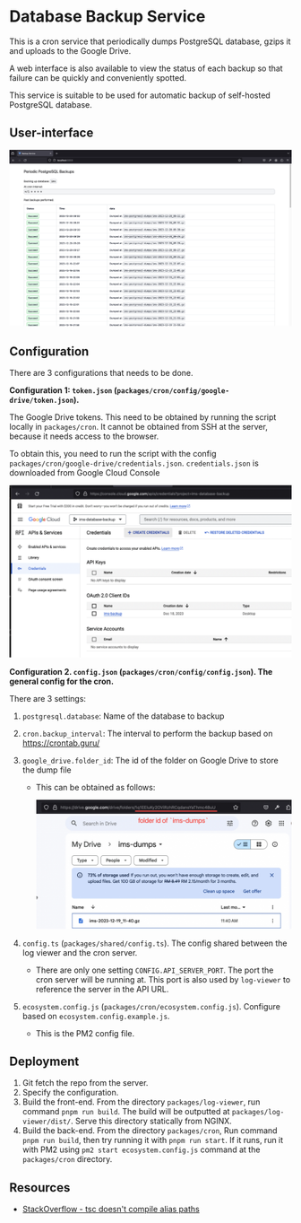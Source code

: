 # Database Backup Service

This is a cron service that periodically dumps PostgreSQL database, gzips it and uploads to the Google Drive.

A web interface is also available to view the status of each backup so that failure can be quickly and conveniently spotted.

This service is suitable to be used for automatic backup of self-hosted PostgreSQL database.

## User-interface

![](docs/screenshot.png)

## Configuration

There are 3 configurations that needs to be done.

**Configuration 1: `token.json` (`packages/cron/config/google-drive/token.json`).**

The Google Drive tokens. This need to be obtained by running the script locally in `packages/cron`. It cannot be obtained from SSH at the server, because it needs access to the browser.

To obtain this, you need to run the script with the config `packages/cron/google-drive/credentials.json`. `credentials.json` is downloaded from Google Cloud Console

![](docs/ark-20231219160520.png)

**Configuration 2. `config.json` (`packages/cron/config/config.json`). The general config for the cron.**

There are 3 settings:

1.  `postgresql.database`: Name of the database to backup
2.  `cron.backup_interval`: The interval to perform the backup based on https://crontab.guru/
3.  `google_drive.folder_id`: The id of the folder on Google Drive to store the dump file

    - This can be obtained as follows:

      ![Alt text](docs/20231219-160217.png)

4.  `config.ts` (`packages/shared/config.ts`). The config shared between the log viewer and the cron server.

    - There are only one setting `CONFIG.API_SERVER_PORT`. The port the cron server will be running at. This port is also used by `log-viewer` to reference the server in the API URL.

5.  `ecosystem.config.js` (`packages/cron/ecosystem.config.js`). Configure based on `ecosystem.config.example.js`.

    - This is the PM2 config file.

## Deployment

1. Git fetch the repo from the server.
2. Specify the configuration.
3. Build the front-end. From the directory `packages/log-viewer`, run command `pnpm run build`. The build will be outputted at `packages/log-viewer/dist/`. Serve this directory statically from NGINX.
4. Build the back-end. From the directory `packages/cron`, Run command `pnpm run build`, then try running it with `pnpm run start`. If it runs, run it with PM2 using `pm2 start ecosystem.config.js` command at the `packages/cron` directory.

## Resources

- [StackOverflow - tsc doesn't compile alias paths](https://stackoverflow.com/questions/59179787/tsc-doesnt-compile-alias-paths)
